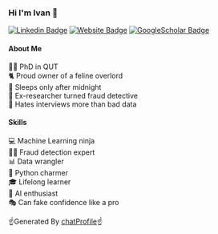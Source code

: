 ### Hi I'm Ivan 👋


[![Linkedin Badge](https://img.shields.io/badge/-ivan-blue?style=flat&logo=Linkedin&logoColor=white&link=https://www.linkedin.com/in/ivivan/)](https://www.linkedin.com/in/ivivan/)
[![Website Badge](https://img.shields.io/badge/-ivivan.com-47CCCC?style=flat&logo=Google-Chrome&logoColor=white&link=https://www.ivivan.com)](https://www.ivivan.com)
[![GoogleScholar Badge](https://img.shields.io/badge/-ivivan-c14438?style=flat&logo=GoogleScholar&logoColor=white&link=https://scholar.google.com/citations?user=EPj8lf8AAAAJ&hl=en)](https://scholar.google.com/citations?user=EPj8lf8AAAAJ&hl=en)
<!-- [![Twitter Badge](https://img.shields.io/badge/-@ivivan-1ca0f1?style=flat&labelColor=1ca0f1&logo=twitter&logoColor=white&link=https://twitter.com/ivivan)](https://twitter.com/ivivan) -->
<!-- [![Instagram Badge](https://img.shields.io/badge/-@ivivan-purple?style=flat&logo=instagram&logoColor=white&link=https://instagram.com/ivivan/)](https://instagram.com/ivivan)
 -->

#### About Me

👨‍🔬 PhD in QUT<br>
🐈 Proud owner of a feline overlord<br>
🌃 Sleeps only after midnight<br>
🦸‍ Ex-researcher turned fraud detective<br>
🤬 Hates interviews more than bad data<br>

#### Skills

💻 Machine Learning ninja<br>
🕵️‍♂️ Fraud detection expert<br>
📊 Data wrangler<br>
🐍 Python charmer<br>
🎓 Lifelong learner<br>
🤖 AI enthusiast<br>
🎭 Can fake confidence like a pro<br>


☝️Generated By [chatProfile](https://gprofile.ivivan.com)☝️
